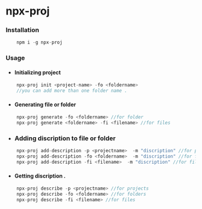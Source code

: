 # npx-proj

### Installation

```js
    npm i -g npx-proj
```

### Usage

- #### Initializing project
```js
    npx-proj init <project-name> -fo <foldername>
    //you can add more than one folder name .
```
- #### Generating file or folder
```js
    npx-proj generate -fo <foldername> //for folder
    npx-proj generate <foldername> -fi <filename> //for files
```
- ### Adding discription to file or folder
```js
    npx-proj add-description -p <projectname>  -m "discription" //for projects
    npx-proj add-description -fo <foldername>  -m "discription" //for folders
    npx-proj add-description -fi <filename>  -m "discription" //for files
```
- #### Getting discription .
```js
    npx-proj describe -p <projectname> //for projects
    npx-proj describe -fo <foldername> //for folders
    npx-proj describe -fi <filename> //for files
